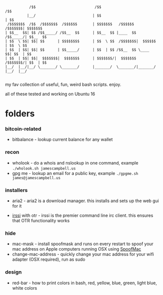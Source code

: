```
           /$$                           /$$                           /$$      
          |__/                          | $$                          | $$      
 /$$$$$$$  /$$  /$$$$$$$  /$$$$$$       | $$$$$$$   /$$$$$$   /$$$$$$$| $$$$$$$ 
| $$__  $$| $$ /$$_____/ /$$__  $$      | $$__  $$ |____  $$ /$$_____/| $$__  $$
| $$  \ $$| $$| $$      | $$$$$$$$      | $$  \ $$  /$$$$$$$|  $$$$$$ | $$  \ $$
| $$  | $$| $$| $$      | $$_____/      | $$  | $$ /$$__  $$ \____  $$| $$  | $$
| $$  | $$| $$|  $$$$$$$|  $$$$$$$      | $$$$$$$/|  $$$$$$$ /$$$$$$$/| $$  | $$
|__/  |__/|__/ \_______/ \_______/      |_______/  \_______/|_______/ |__/  |__/
                                                                                
```

my fav collection of useful, fun, weird bash scripts. enjoy.

all of these tested and working on Ubuntu 16

# folders

### bitcoin-related

* bitbalance - lookup current balance for any wallet

### recon

* wholook - do a whois and nslookup in one command, example `./wholook.sh jamescampbell.us`
* gpg me - lookup an email for a public key, example `./gpgme.sh james@jamescampbell.us`

### installers

* aria2 - aria2 is a download manager. this installs and sets up the web gui for it

* [irssi](https://irssi.org) with otr - irssi is the premier command line irc client. this ensures that OTR functionality works

### hide

* mac-mask - install spoofmask and runs on every restart to spoof your mac address on Apple computers running OSX using [SpoofMac](https://github.com/feross/SpoofMAC)
* change-mac-address - quickly change your mac address for your wifi adapter (OSX required), run as sudo

### design

* red-bar - how to print colors in bash, red, yellow, blue, green, light blue, white colors

